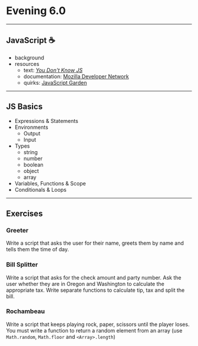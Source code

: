 # Evening 6.0
---
## JavaScript :coffee:
- background
- resources
  - text: [*You Don't Know JS*](https://github.com/getify/You-Dont-Know-JS/)
  - documentation: [Mozilla Developer Network](https://developer.mozilla.org/en-US/docs/Web/JavaScript)
  - quirks: [JavaScript Garden](http://bonsaiden.github.io/JavaScript-Garden/)
---
## JS Basics
- Expressions & Statements
- Environments
  - Output
  - Input
- Types
  - string
  - number
  - boolean
  - object
  - array
- Variables, Functions & Scope
- Conditionals & Loops
---
## Exercises

### Greeter
Write a script that asks the user for their name, greets them by name and tells them the time of day.

### Bill Splitter
Write a script that asks for the check amount and party number. Ask the user whether they are in Oregon and Washington to calculate the appropriate tax. Write separate functions to calculate tip, tax and split the bill.

### Rochambeau
Write a script that keeps playing rock, paper, scissors until the player loses. You must write a function to return a random element from an array (use `Math.random`, `Math.floor` and `<Array>.length`)
